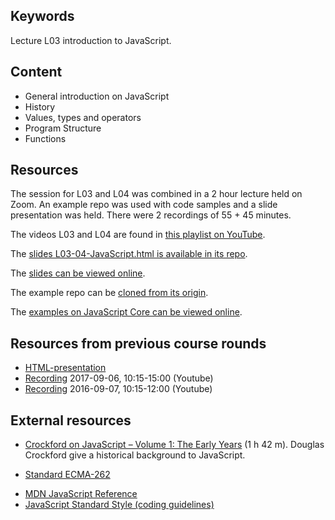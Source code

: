 ## Keywords

Lecture L03 introduction to JavaScript.



## Content

- General introduction on JavaScript
- History
- Values, types and operators
- Program Structure
- Functions



## Resources

The session for L03 and L04 was combined in a 2 hour lecture held on Zoom. An example repo was used with code samples and a slide presentation was held. There were 2 recordings of 55 + 45 minutes.

The videos L03 and L04 are found in [this playlist on YouTube](https://www.youtube.com/playlist?list=PLEtyhUSKTK3j1CnTUOZir50aN58GGQ7m6).

The [slides L03-04-JavaScript.html is available in its repo](https://gitlab.lnu.se/1dv525/content/slides).

The [slides can be viewed online](http://1dv525.mikaelroos.se/slides/L03-04-JavaScript.html).

The example repo can be [cloned from its origin](https://gitlab.lnu.se/1dv525/content/example).

The [examples on JavaScript Core can be viewed online](http://1dv525.mikaelroos.se/example/web/javascript-core).



## Resources from previous course rounds

<!--
https://raw.githubusercontent.com/CS-LNU-Learning-Objects/javascript/master/lectures/01/01.md
-->

- [HTML-presentation](https://rawgit.com/CS-LNU-Learning-Objects/javascript/master/lectures/01/index.html)
- [Recording](https://youtu.be/fgGezdANui4) 2017-09-06, 10:15-15:00 (Youtube)
- [Recording](https://youtu.be/CHrKuuxx-Qo) 2016-09-07, 10:15-12:00 (Youtube)



## External resources

- [Crockford on JavaScript – Volume 1: The Early Years](https://youtu.be/JxAXlJEmNMg) (1 h 42 m). Douglas Crockford give a historical background to JavaScript.

- [Standard ECMA-262](https://www.ecma-international.org/publications/standards/Ecma-262.htm)
* [MDN JavaScript Reference](https://developer.mozilla.org/en-US/docs/Web/JavaScript/Reference)
* [JavaScript Standard Style (coding guidelines)](https://standardjs.com/rules.html)
